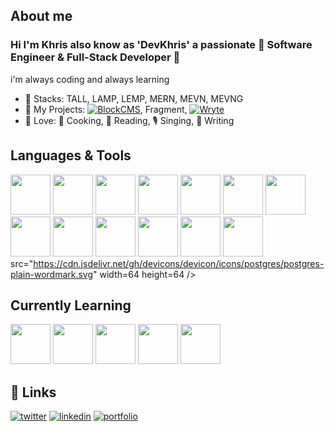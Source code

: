 
## About me
### Hi I'm Khris also know as 'DevKhris' a passionate :tada: Software Engineer & Full-Stack Developer :tada: 
i'm always coding and always learning


- 🧰  Stacks: TALL, LAMP, LEMP, MERN, MEVN, MEVNG
- 💎 My Projects: [![BlockCMS](https://img.shields.io/badge/BlockCMS-View-green)](https://github.com/devkhris/blockcms), Fragment, [![Wryte](https://img.shields.io/badge/Wryte-Register-blue)](https://wryte.tech)
- 💙 Love: 🍘 Cooking, 📘 Reading, 🎙️ Singing, 📝 Writing

## Languages & Tools
<img src="https://cdn.jsdelivr.net/gh/devicons/devicon/icons/vscode/vscode-original.svg" width=64 height=64 /> <img src="https://cdn.jsdelivr.net/gh/devicons/devicon/icons/git/git-original.svg" width=64 height=64 /> <img src="https://cdn.jsdelivr.net/gh/devicons/devicon/icons/github/github-original.svg" width=64 height=64 /> <img src="https://cdn.jsdelivr.net/gh/devicons/devicon/icons/html5/html5-plain-wordmark.svg" width=64 height=64 /> <img src="https://cdn.jsdelivr.net/gh/devicons/devicon/icons/css3/css3-plain-wordmark.svg" width=64 height=64 /> <img src="https://cdn.jsdelivr.net/gh/devicons/devicon/icons/javascript/javascript-plain.svg" width=64 height=64 /> <img src="https://cdn.jsdelivr.net/gh/devicons/devicon/icons/nodejs/nodejs-plain.svg" width=64 height=64 /> <img src="https://cdn.jsdelivr.net/gh/devicons/devicon/icons/react/react-original.svg" width=64 height=64 /> <img src="https://cdn.jsdelivr.net/gh/devicons/devicon/icons/vuejs/vuejs-original.svg" width=64 height=64 /> <img src="https://cdn.jsdelivr.net/gh/devicons/devicon/icons/php/php-plain.svg" width=64 height=64 /> <img src="https://cdn.jsdelivr.net/gh/devicons/devicon/icons/laravel/laravel-plain.svg" width=64 height=64 /> <img src="https://cdn.jsdelivr.net/gh/devicons/devicon/icons/mongodb/mongodb-plain.svg" width=64 height=64 /> <img src="https://cdn.jsdelivr.net/gh/devicons/devicon/icons/mysql/mysql-plain-wordmark.svg" width=64 height=64 />
src="https://cdn.jsdelivr.net/gh/devicons/devicon/icons/postgres/postgres-plain-wordmark.svg" width=64 height=64 />
## Currently Learning
<img src="https://cdn.jsdelivr.net/gh/devicons/devicon/icons/redux/redux-original.svg" width=64 height=64 /> <img src="https://cdn.jsdelivr.net/gh/devicons/devicon/icons/graphql/graphql-plain.svg" width=64 height=64  /> <img src="https://cdn.jsdelivr.net/gh/devicons/devicon/icons/go/go-original-wordmark.svg" width=64 height=64 /> <img src="https://cdn.jsdelivr.net/gh/devicons/devicon/icons/typescript/typescript-original.svg" width=64 height=64/> <img src="https://cdn.jsdelivr.net/gh/devicons/devicon/icons/nestjs/nestjst-original.svg" width=64 height=64/>

## 🔗 Links

[![twitter](https://img.shields.io/badge/twitter-1DA1F2?style=for-the-badge&logo=twitter&logoColor=white)](https://twitter.com/devkhris)
[![linkedin](https://img.shields.io/badge/linkedin-0A66C2?style=for-the-badge&logo=linkedin&logoColor=white)](https://www.linkedin.com/in/devkhris)
[![portfolio](https://img.shields.io/badge/my_portfolio-000?style=for-the-badge&logo=ko-fi&logoColor=white)](https://devkhris.com/)
